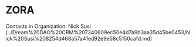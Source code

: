 # ZORA

Contacts in Organization: Nick Susi  (../Dream%20DAO%20CRM%207340609ec50e4d7a9b3aa35d45be0453/Nick%20Susi%208254d468a57a41ed92e9e58c5150cafd.md)